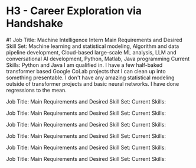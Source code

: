 # H3 - Career Exploration via Handshake

#1
Job Title: Machine Intelligence Intern
Main Requirements and Desired Skill Set: Machine learning and statistical modeling, Algorithm and data pipeline development, Cloud-based large-scale ML analysis, LLM and conversational AI development, Python, Matlab, Java programming
Current Skills: Python and Java I am qualified in. I have a few half-baked transformer based Google CoLab projects that I can clean up into something presentable. I don't have any amazing statistical modeling outside of transformer projects and basic neural networks. I have done regressions to the mean. 

Job Title:
Main Requirements and Desired Skill Set:
Current Skills:

Job Title:
Main Requirements and Desired Skill Set:
Current Skills:

Job Title:
Main Requirements and Desired Skill Set:
Current Skills:

Job Title:
Main Requirements and Desired Skill Set:
Current Skills:

Job Title:
Main Requirements and Desired Skill Set:
Current Skills:

Job Title:
Main Requirements and Desired Skill Set:
Current Skills:
